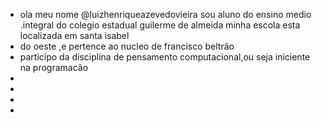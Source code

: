 - ola meu nome  @luizhenriqueazevedovieira sou aluno do ensino medio .integral do colegio estadual guilerme de almeida minha escola esta localizada em santa isabel 
- do oeste ,e pertence ao nucleo de francisco beltrão
- participo da disciplina de pensamento computacional,ou seja iniciente na programacão
- 
- 
- 
- 

<!---
luizhenriqueazevedovieira/luizhenriqueazevedovieira is a ✨ special ✨ repository because its `README.md` (this file) appears on your GitHub profile.
You can click the Preview link to take a look at your changes.
--->
